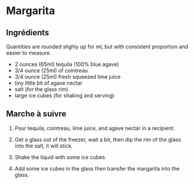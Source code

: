 # Margarita

## Ingrédients

Quantities are rounded slighly up for ml, but with consistent proportion and
easier to measure.

* 2 ounces (65ml) tequila (100% blue agave) 
* 3/4 ounce (25ml) of cointreau
* 3/4 ounce (25ml) fresh squeezed lime juice
* tiny little bit of agave nectar
* salt (for the glass rim)
* large ice cubes (for shaking and serving)

## Marche à suivre

1. Pour tequila, cointreau, lime juice, and agave nectar in a recipient.

2. Get a glass out of the freezer, wait a bit, then dip the rim of the glass
   into the salt, it will stick.

3. Shake the liquid with some ice cubes.

4. Add some ice cubes in the glass then transfer the margarita into the glass.
